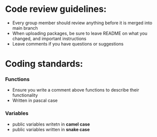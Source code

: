 # Code review guidelines: 

- Every group member should review anything before it is merged into main branch
- When uploading packages, be sure to leave README on what you changed, and important instructions
- Leave comments if you have questions or suggestions

# Coding standards:

### Functions
- Ensure you write a comment above functions to describe their functionality
- Written in pascal case

### Variables
- public variables writetn in **camel case**
- public variables written in **snake case**
